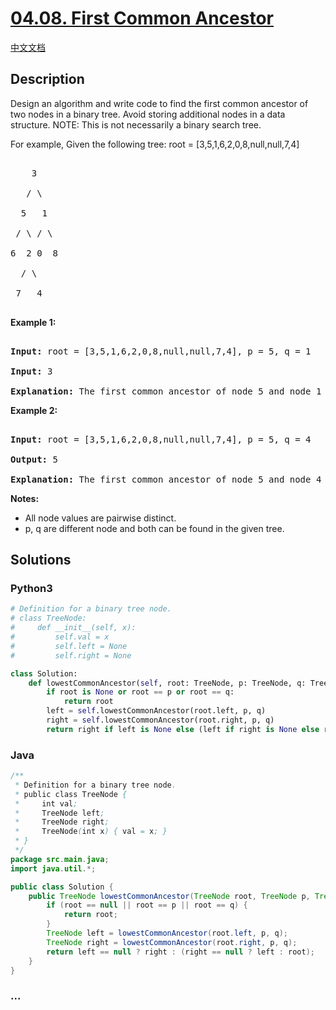 # [04.08. First Common Ancestor](https://leetcode-cn.com/problems/first-common-ancestor-lcci)

[中文文档](/lcci/04.08.First%20Common%20Ancestor/README.md)

## Description

<p>Design an algorithm and write code to find the first common ancestor of two nodes in a binary tree. Avoid storing additional nodes in a data structure. NOTE: This is not necessarily a binary search tree.</p>

<p>For example, Given the following tree: root = [3,5,1,6,2,0,8,null,null,7,4]</p>

<pre>

    3

   / \

  5   1

 / \ / \

6  2 0  8

  / \

 7   4

</pre>

<p><strong>Example 1:</strong></p>

<pre>

<strong>Input:</strong> root = [3,5,1,6,2,0,8,null,null,7,4], p = 5, q = 1

<strong>Input:</strong> 3

<strong>Explanation:</strong> The first common ancestor of node 5 and node 1 is node 3.</pre>

<p><strong>Example 2:</strong></p>

<pre>

<strong>Input:</strong> root = [3,5,1,6,2,0,8,null,null,7,4], p = 5, q = 4

<strong>Output:</strong> 5

<strong>Explanation:</strong> The first common ancestor of node 5 and node 4 is node 5.</pre>

<p><strong>Notes:</strong></p>

<ul>
	<li>All node values are pairwise distinct.</li>
	<li>p, q are different node and both can be found in the given tree.</li>
</ul>

## Solutions

<!-- tabs:start -->

### **Python3**

```python
# Definition for a binary tree node.
# class TreeNode:
#     def __init__(self, x):
#         self.val = x
#         self.left = None
#         self.right = None

class Solution:
    def lowestCommonAncestor(self, root: TreeNode, p: TreeNode, q: TreeNode) -> TreeNode:
        if root is None or root == p or root == q:
            return root
        left = self.lowestCommonAncestor(root.left, p, q)
        right = self.lowestCommonAncestor(root.right, p, q)
        return right if left is None else (left if right is None else root)
```

### **Java**

```java
/**
 * Definition for a binary tree node.
 * public class TreeNode {
 *     int val;
 *     TreeNode left;
 *     TreeNode right;
 *     TreeNode(int x) { val = x; }
 * }
 */
package src.main.java;
import java.util.*;

public class Solution {
    public TreeNode lowestCommonAncestor(TreeNode root, TreeNode p, TreeNode q) {
        if (root == null || root == p || root == q) {
            return root;
        }
        TreeNode left = lowestCommonAncestor(root.left, p, q);
        TreeNode right = lowestCommonAncestor(root.right, p, q);
        return left == null ? right : (right == null ? left : root);
    }
}
```

### **...**

```

```

<!-- tabs:end -->
